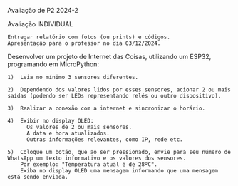 Avaliação de P2 2024-2

Avaliação INDIVIDUAL

    Entregar relatório com fotos (ou prints) e códigos.
    Apresentação para o professor no dia 03/12/2024.

Desenvolver um projeto de Internet das Coisas, utilizando um ESP32, programando em MicroPython:

    1)  Leia no mínimo 3 sensores diferentes.
    
    2)  Dependendo dos valores lidos por esses sensores, acionar 2 ou mais saídas (podendo ser LEDs representando relés ou outro dispositivo).
    
    3)  Realizar a conexão com a internet e sincronizar o horário.
    
    4)  Exibir no display OLED:
          Os valores de 2 ou mais sensores.
          A data e hora atualizados.
          Outras informações relevantes, como IP, rede etc.
        
    5)  Coloque um botão, que ao ser pressionado, envie para seu número de WhatsApp um texto informativo e os valores dos sensores.
        Por exemplo: "Temperatura atual é de 28ºC".
        Exiba no display OLED uma mensagem informando que uma mensagem está sendo enviada.
